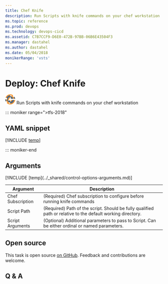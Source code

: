 ```yaml
---
title: Chef Knife
description: Run Scripts with knife commands on your chef workstation
ms.topic: reference
ms.prod: devops
ms.technology: devops-cicd
ms.assetid: C7B7CCF9-D6E0-472B-97BB-06B6E43504F3
ms.manager: dastahel
ms.author: dastahel
ms.date: 05/04/2018
monikerRange: 'vsts'
---
```


# Deploy: Chef Knife

![](_img/chefknife.png) Run Scripts with knife commands on your chef workstation

::: moniker range=">tfs-2018"

## YAML snippet

[!INCLUDE [temp](../_shared/yaml/ChefKnifeV1.md)]

::: moniker-end

## Arguments

<table><thead><tr><th>Argument</th><th>Description</th></tr></thead>
<tr><td>Chef Subscription</td><td>(Required) Chef subscription to configure before running knife commands</td></tr>
<tr><td>Script Path</td><td>(Required) Path of the script. Should be fully qualified path or relative to the default working directory.</td></tr>
<tr><td>Script Arguments</td><td>(Optional) Additional parameters to pass to Script.  Can be either ordinal or named parameters.</td></tr>
[!INCLUDE [temp](../_shared/control-options-arguments.md)]
</table>

## Open source

This task is open source [on GitHub](https://github.com/Microsoft/vsts-tasks). Feedback and contributions are welcome.

## Q & A

<!-- BEGINSECTION class="md-qanda" -->

<!-- ENDSECTION -->
